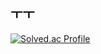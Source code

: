 ## ㅜㅜ
[![Solved.ac Profile](http://mazassumnida.wtf/api/generate_badge?boj=hhs2003)](https://solved.ac/hhs2003)
